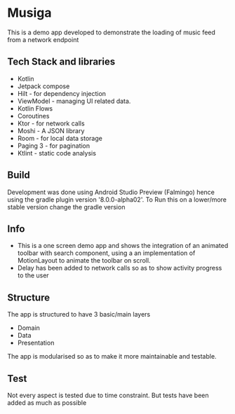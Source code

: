 # Musiga
This is a demo app developed to demonstrate the loading of music feed from a network endpoint

## Tech Stack and libraries
- Kotlin 
- Jetpack compose
- Hilt - for dependency injection
- ViewModel - managing UI related data.
- Kotlin Flows
- Coroutines
- Ktor - for network calls
- Moshi - A JSON library 
- Room - for local data storage
- Paging 3 - for pagination
- Ktlint - static code analysis


## Build 
Development was done using Android Studio Preview (Falmingo) hence using the gradle plugin version '8.0.0-alpha02'. To Run this on a lower/more stable version change the gradle version

## Info
- This is a one screen demo app and shows the integration of an animated toolbar with search component, using a an implementation of MotionLayout to animate the toolbar on scroll.
- Delay has been added to network calls so as to show activity progress to the user

## Structure
The app is structured to have 3 basic/main layers
- Domain
- Data
- Presentation

The app is modularised so as to make it more maintainable and testable.

## Test
Not every aspect is tested due to time constraint. But tests have been added as much as possible 

